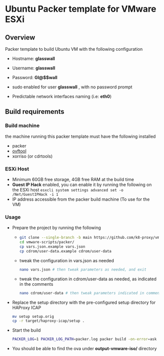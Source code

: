 # Ubuntu Packer template for VMware  ESXi

## Overview

Packer template to build Ubuntu VM with the following configuration

- Hostname: **glasswall**

- Username: **glasswall**

- Password: **Gl@$$wall**

- sudo enabled for user **glasswall** , with no password prompt

- Predictable network interfaces naming  (i.e: **eth0**)

## Build requirements

### Build machine

the machine running this packer template must have the following installed

- packer
- [ovftool](https://my.vmware.com/group/vmware/downloads/get-download?downloadGroup=OVFTOOL441)
- xorriso (or cdrtools)

### ESXi Host

- Minimum 60GB free storage, 4GB free RAM at the build time
- **Guest IP Hack** enabled, you can enable it by running the following on the ESXi host `esxcli system settings advanced set -o /Net/GuestIPHack -i 1`
- IP address accessible from the packer build machine (To use for the VM)

### Usage

- Prepare the project by running the following
  
  - ```bash
    git clone --single-branch -b main https://github.com/k8-proxy/vmware-scripts
    cd vmware-scripts/packer/
    cp vars.json.example vars.json
    cp cdrom/user-data.example cdrom/user-data
    ```
  - tweak the configuration in vars.json as needed
    
    ```bash
    nano vars.json # then tweak parameters as needed, and exit
    ```
  - tweak the configuration in cdrom/user-data as needed, as indicated in the comments
    
    ```bash
    nano cdrom/user-data # then tweak parameters indicated in comments needed. and exit
    ```

- Replace the setup directory with the pre-configured setup directory for HAProxy ICAP
  
  ```bash
  mv setup setup.orig
  cp -r target/haproxy-icap/setup . 
  ```
  
- Start the build
  
  ```bash
  PACKER_LOG=1 PACKER_LOG_PATH=packer.log packer build -on-error=ask -var-file=vars.json esxi.json
  ```

- You should be able to find the ova under **output-vmware-iso/** directory
